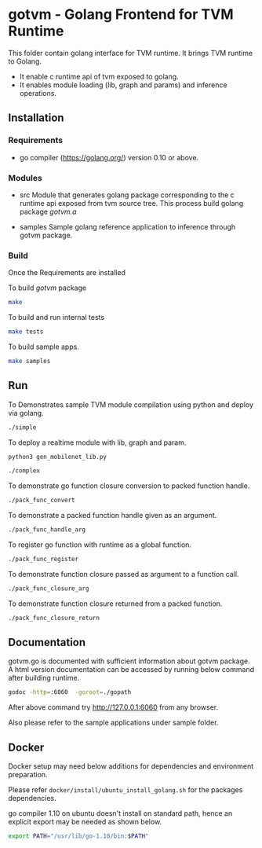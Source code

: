<!--- Licensed to the Apache Software Foundation (ASF) under one -->
<!--- or more contributor license agreements.  See the NOTICE file -->
<!--- distributed with this work for additional information -->
<!--- regarding copyright ownership.  The ASF licenses this file -->
<!--- to you under the Apache License, Version 2.0 (the -->
<!--- "License"); you may not use this file except in compliance -->
<!--- with the License.  You may obtain a copy of the License at -->

<!---   http://www.apache.org/licenses/LICENSE-2.0 -->

<!--- Unless required by applicable law or agreed to in writing, -->
<!--- software distributed under the License is distributed on an -->
<!--- "AS IS" BASIS, WITHOUT WARRANTIES OR CONDITIONS OF ANY -->
<!--- KIND, either express or implied.  See the License for the -->
<!--- specific language governing permissions and limitations -->
<!--- under the License. -->

# gotvm - Golang Frontend for TVM Runtime

This folder contain golang interface for TVM runtime. It brings TVM runtime to Golang.

- It enable c runtime api of tvm exposed to golang.
- It enables module loading (lib, graph and params) and inference operations.

## Installation

### Requirements

- go compiler (https://golang.org/) version 0.10 or above.

### Modules

- src
  Module that generates golang package corresponding to the c runtime api exposed from tvm source tree.
  This process build golang package _gotvm.a_

- samples
  Sample golang reference application to inference through gotvm package.

### Build

Once the Requirements are installed

To build _gotvm_ package

```bash
make
```

To build and run internal tests

```bash
make tests
```

To build sample apps.

```bash
make samples
```

## Run

To Demonstrates sample TVM module compilation using python and deploy via golang.
```bash
./simple
```

To deploy a realtime module with lib, graph and param.
```bash
python3 gen_mobilenet_lib.py

./complex
```

To demonstrate go function closure conversion to packed function handle.

```bash
./pack_func_convert
```

To demonstrate a packed function handle given as an argument.

```bash
./pack_func_handle_arg
```

To register go function with runtime as a global function.

```bash
./pack_func_register
```

To demonstrate function closure passed as argument to a function call.

```bash
./pack_func_closure_arg
```

To demonstrate function closure returned from a packed function.

```bash
./pack_func_closure_return
```

## Documentation
gotvm.go is documented with sufficient information about gotvm package.
A html version documentation can be accessed by running below command after building runtime.

```bash
godoc -http=:6060  -goroot=./gopath
```
After above command try http://127.0.0.1:6060 from any browser.

Also please refer to the sample applications under sample folder.

## Docker
Docker setup may need below additions for dependencies and environment preparation.

Please refer ```docker/install/ubuntu_install_golang.sh``` for the packages dependencies.

go compiler 1.10 on ubuntu doesn't install on standard path, hence an explicit export may be needed as shown below.

```bash
export PATH="/usr/lib/go-1.10/bin:$PATH"
```
